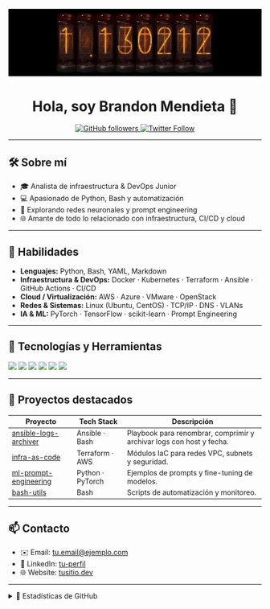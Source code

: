 <!-- README.md -->

<p align="center">
  <img src="https://github.com/NeoScraids/NeoScraids/raw/main/banner.png" alt="Banner" />
</p>

<h1 align="center">Hola, soy <strong>Brandon Mendieta</strong> 👋</h1>

<p align="center">
  <a href="https://github.com/NeoScraids">
    <img alt="GitHub followers" src="https://img.shields.io/github/followers/NeoScraids?label=Seguidores&style=social" />
  </a>
  <a href="https://twitter.com/TU_USER">
    <img alt="Twitter Follow" src="https://img.shields.io/twitter/follow/TU_USER?style=social" />
  </a>
</p>

---

## 🛠️ Sobre mí
- 🎓 Analista de infraestructura & DevOps Junior  
- 💻 Apasionado de Python, Bash y automatización  
- 🤖 Explorando redes neuronales y prompt engineering  
- 🌐 Amante de todo lo relacionado con infraestructura, CI/CD y cloud  

---

## 🔧 Habilidades

- **Lenguajes:** Python, Bash, YAML, Markdown  
- **Infraestructura & DevOps:** Docker · Kubernetes · Terraform · Ansible · GitHub Actions · CI/CD  
- **Cloud / Virtualización:** AWS · Azure · VMware · OpenStack  
- **Redes & Sistemas:** Linux (Ubuntu, CentOS) · TCP/IP · DNS · VLANs  
- **IA & ML:** PyTorch · TensorFlow · scikit-learn · Prompt Engineering  

---

## 🚀 Tecnologías y Herramientas

<p>
  <img src="https://img.shields.io/badge/Python-3776AB?logo=python&logoColor=white" /> 
  <img src="https://img.shields.io/badge/Bash-4EAA25?logo=gnu-bash&logoColor=white" /> 
  <img src="https://img.shields.io/badge/Docker-2496ED?logo=docker&logoColor=white" /> 
  <img src="https://img.shields.io/badge/Kubernetes-326CE5?logo=kubernetes&logoColor=white" /> 
  <img src="https://img.shields.io/badge/Terraform-623CE4?logo=terraform&logoColor=white" /> 
  <img src="https://img.shields.io/badge/Ansible-EE0000?logo=ansible&logoColor=white" />
</p>

---

## 📂 Proyectos destacados

| Proyecto                         | Tech Stack                         | Descripción                                 |
|----------------------------------|------------------------------------|---------------------------------------------|
| [ansible-logs-archiver](link)    | Ansible · Bash                     | Playbook para renombrar, comprimir y archivar logs con host y fecha. |
| [infra-as-code](link)            | Terraform · AWS                    | Módulos IaC para redes VPC, subnets y seguridad. |
| [ml-prompt-engineering](link)    | Python · PyTorch                   | Ejemplos de prompts y fine-tuning de modelos. |
| [bash-utils](link)               | Bash                               | Scripts de automatización y monitoreo.      |

---

## 📫 Contacto

- ✉️ Email: <tu.email@ejemplo.com>  
- 🔗 LinkedIn: [tu-perfil](https://www.linkedin.com/in/tu-perfil)  
- 🌐 Website: [tusitio.dev](https://tusitio.dev)  

---

<details>
  <summary>🌟 Estadísticas de GitHub</summary>

  <p align="center">
    <img src="https://github-readme-stats.vercel.app/api?NeoScraids=NeoScraids&show_icons=true&theme=radical" alt="GitHub Stats" />
    &nbsp;
    <img src="https://github-readme-stats.vercel.app/api/top-langs?NeoScraids=NeoScraids&layout=compact&theme=radical" alt="Top Languages" />
  </p>
</details>


